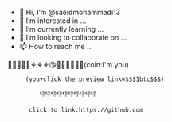 - 👋 Hi, I’m @saeidmohammadi13
- 👀 I’m interested in ...
- 🌱 I’m currently learning ...
- 💞️ I’m looking to collaborate on ...
- 📫 How to reach me ...

<!---
saeidmohammadi13/saeidmohammadi13 is a ✨ special ✨ repository because its `README.md` (this file) appears on your GitHub profile.
You can click the Preview link to take a look at your changes.
--->
🙏🙏🙏🙏🙏⚘⚘⚘😘🔞🙏🙏🙏🙏🙏(coin:I'm.you)


         (you+click the preview link=$$$1btc$$$)     
    
             👎👎👎👎👎👎👎👎👎👎

          click to link:https://github.com
